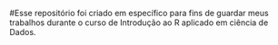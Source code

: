 #Esse repositório foi criado em específico para fins de guardar meus trabalhos durante o curso de Introdução ao R aplicado em ciência de Dados.

